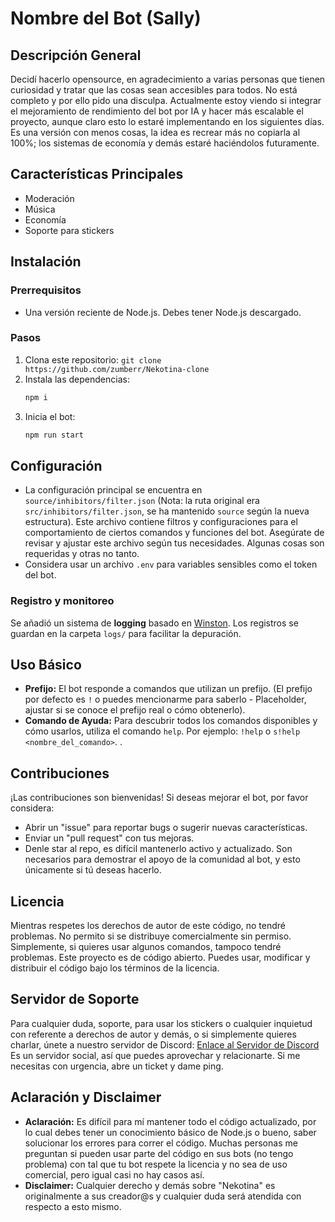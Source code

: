 # Nombre del Bot (Sally)

## Descripción General
Decidí hacerlo opensource, en agradecimiento a varias personas que tienen curiosidad y tratar que las cosas sean accesibles para todos. No está completo y por ello pido una disculpa.
Actualmente estoy viendo si integrar el mejoramiento de rendimiento del bot por IA y hacer más escalable el proyecto, aunque claro esto lo estaré implementando en los siguientes días.
Es una versión con menos cosas, la idea es recrear más no copiarla al 100%; los sistemas de economía y demás estaré haciéndolos futuramente.

## Características Principales
*   Moderación 
*   Música 
*   Economía 
*   Soporte para stickers 

## Instalación
### Prerrequisitos
*   Una versión reciente de Node.js. Debes tener Node.js descargado.
### Pasos
1.  Clona este repositorio: `git clone https://github.com/zumberr/Nekotina-clone`
2.  Instala las dependencias:
    ```bash
    npm i
    ```
3.  Inicia el bot:
    ```bash
    npm run start
    ```

## Configuración
*   La configuración principal se encuentra en `source/inhibitors/filter.json` (Nota: la ruta original era `src/inhibitors/filter.json`, se ha mantenido `source` según la nueva estructura). Este archivo contiene filtros y configuraciones para el comportamiento de ciertos comandos y funciones del bot. Asegúrate de revisar y ajustar este archivo según tus necesidades. Algunas cosas son requeridas y otras no tanto.
*   Considera usar un archivo `.env` para variables sensibles como el token del bot.

### Registro y monitoreo
Se añadió un sistema de **logging** basado en [Winston](https://github.com/winstonjs/winston). Los registros se guardan en la carpeta `logs/` para facilitar la depuración.

## Uso Básico
*   **Prefijo:** El bot responde a comandos que utilizan un prefijo. (El prefijo por defecto es `!` o puedes mencionarme para saberlo - Placeholder, ajustar si se conoce el prefijo real o cómo obtenerlo).
*   **Comando de Ayuda:** Para descubrir todos los comandos disponibles y cómo usarlos, utiliza el comando `help`. Por ejemplo: `!help` o `s!help <nombre_del_comando>`. .

## Contribuciones
¡Las contribuciones son bienvenidas! Si deseas mejorar el bot, por favor considera:
*   Abrir un "issue" para reportar bugs o sugerir nuevas características.
*   Enviar un "pull request" con tus mejoras.
*   Denle star al repo, es difícil mantenerlo activo y actualizado. Son necesarios para demostrar el apoyo de la comunidad al bot, y esto únicamente si tú deseas hacerlo.

## Licencia
Mientras respetes los derechos de autor de este código, no tendré problemas.
No permito si se distribuye comercialmente sin permiso. Simplemente, si quieres usar algunos comandos, tampoco tendré problemas.
Este proyecto es de código abierto. Puedes usar, modificar y distribuir el código bajo los términos de la licencia.

## Servidor de Soporte
Para cualquier duda, soporte, para usar los stickers o cualquier inquietud con referente a derechos de autor y demás, o si simplemente quieres charlar, únete a nuestro servidor de Discord:
[Enlace al Servidor de Discord](https://discord.gg/seelyrandom)
Es un servidor social, así que puedes aprovechar y relacionarte. Si me necesitas con urgencia, abre un ticket y dame ping.

## Aclaración y Disclaimer
*   **Aclaración:** Es difícil para mí mantener todo el código actualizado, por lo cual debes tener un conocimiento básico de Node.js o bueno, saber solucionar los errores para correr el código. Muchas personas me preguntan si pueden usar parte del código en sus bots (no tengo problema) con tal que tu bot respete la licencia y no sea de uso comercial, pero igual casi no hay casos así.
*   **Disclaimer:** Cualquier derecho y demás sobre "Nekotina" es originalmente a sus creador@s y cualquier duda será atendida con respecto a esto mismo.

